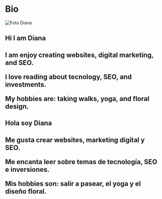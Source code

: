 # Bio

<!--The main tag helps search engines and other developers find the main content of your page-->

<main>
  
  <img src="" alt="Foto Diana">
<h2>Hi I am Diana<h2>

  <p>I am enjoy creating websites, digital marketing, and SEO.</p>
  <p>I love reading about tecnology, SEO, and investments.</p>
  <p>My hobbies are: taking walks, yoga, and floral design.</p>

<h2>Hola soy Diana<h2>

  <p>Me gusta crear websites, marketing digital y SEO.</p>
  <p>Me encanta leer sobre temas de tecnología, SEO e inversiones.</p>
  <p>Mis hobbies son: salir a pasear, el yoga y el diseño floral.</p>
</main>
 
<!--This is a comment. HTML5 Descriptive HTML tags. These include main, header, footer, nav, video, article, section and others.
These tags give a descriptive structure to your HTML, make your HTML easier to read, and help with SEO and accessibility.--> 
